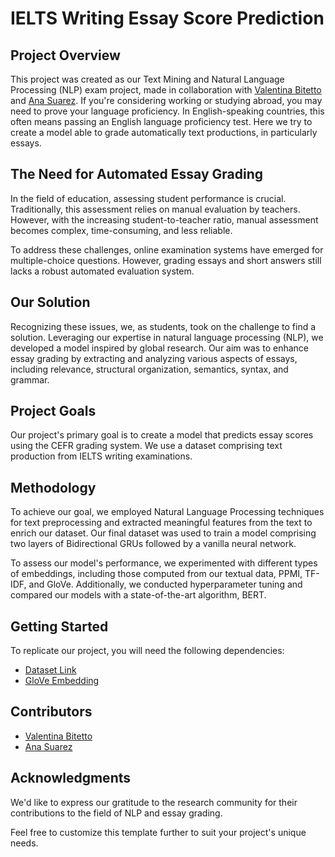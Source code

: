 # IELTS Writing Essay Score Prediction

## Project Overview

This project was created as our Text Mining and Natural Language Processing (NLP) exam project, made in collaboration with [Valentina Bitetto](https://github.com/valentinabitetto) and [Ana Suarez](https://github.com/Ana91119). If you're considering working or studying abroad, you may need to prove your language proficiency. In English-speaking countries, this often means passing an English language proficiency test. Here we try to create a model able to grade automatically text productions, in particularly essays.

## The Need for Automated Essay Grading

In the field of education, assessing student performance is crucial. Traditionally, this assessment relies on manual evaluation by teachers. However, with the increasing student-to-teacher ratio, manual assessment becomes complex, time-consuming, and less reliable.

To address these challenges, online examination systems have emerged for multiple-choice questions. However, grading essays and short answers still lacks a robust automated evaluation system.

## Our Solution

Recognizing these issues, we, as students, took on the challenge to find a solution. Leveraging our expertise in natural language processing (NLP), we developed a model inspired by global research. Our aim was to enhance essay grading by extracting and analyzing various aspects of essays, including relevance, structural organization, semantics, syntax, and grammar.

## Project Goals

Our project's primary goal is to create a model that predicts essay scores using the CEFR grading system. We use a dataset comprising text production from IELTS writing examinations.

## Methodology

To achieve our goal, we employed Natural Language Processing techniques for text preprocessing and extracted meaningful features from the text to enrich our dataset. Our final dataset was used to train a model comprising two layers of Bidirectional GRUs followed by a vanilla neural network.

To assess our model's performance, we experimented with different types of embeddings, including those computed from our textual data, PPMI, TF-IDF, and GloVe. Additionally, we conducted hyperparameter tuning and compared our models with a state-of-the-art algorithm, BERT.

## Getting Started

To replicate our project, you will need the following dependencies:

- [Dataset Link](https://www.kaggle.com/datasets/mazlumi/ielts-writing-scored-essays-dataset)
- [GloVe Embedding](https://drive.google.com/drive/folders/18DakChwcXiTXS-R6aeVZwow5F-s0ZSeB?usp=sharing](https://drive.google.com/drive/folders/12NuXjRZvx4lEq58CRrlGBXohKidRe5wX?usp=sharing))

## Contributors

- [Valentina Bitetto](https://github.com/valentinabitetto)
- [Ana Suarez](https://github.com/Ana91119)


## Acknowledgments

We'd like to express our gratitude to the research community for their contributions to the field of NLP and essay grading.

Feel free to customize this template further to suit your project's unique needs.
